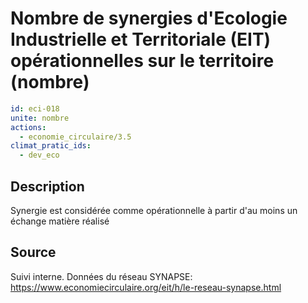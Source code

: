 # Nombre de synergies d'Ecologie Industrielle et Territoriale (EIT) opérationnelles sur le territoire (nombre)
```yaml
id: eci-018
unite: nombre
actions:
  - economie_circulaire/3.5
climat_pratic_ids:
  - dev_eco
```
## Description
Synergie est considérée comme opérationnelle à partir d'au moins un échange matière réalisé

## Source
Suivi interne.
Données du réseau SYNAPSE: https://www.economiecirculaire.org/eit/h/le-reseau-synapse.html
